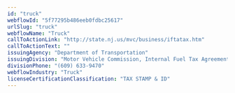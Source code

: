 ```yaml
---
id: "truck"
webflowId: "5f77295b486eeb0fdbc25617"
urlSlug: "truck"
webflowName: "Truck"
callToActionLink: "http://state.nj.us/mvc/business/iftatax.htm"
callToActionText: ""
issuingAgency: "Department of Transportation"
issuingDivision: "Motor Vehicle Commission, Internal Fuel Tax Agreement (IFTA)"
divisionPhone: "(609) 633-9470"
webflowIndustry: "Truck"
licenseCertificationClassification: "TAX STAMP & ID"
---
```

